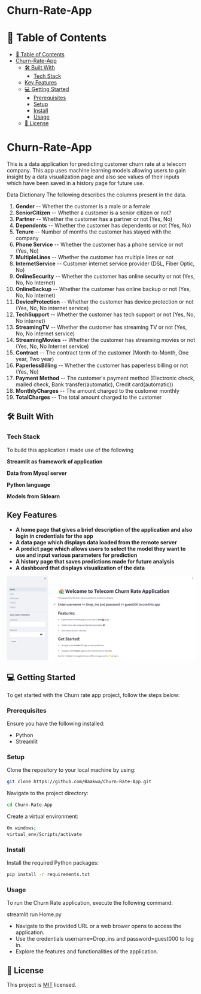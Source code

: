 # Churn-Rate-App
</div>


<!-- TABLE OF CONTENTS -->

# 📗 Table of Contents

- [📗 Table of Contents](#-table-of-contents)
- [Churn-Rate-App ](#Churn-Rate-App-)
  - [🛠 Built With ](#-built-with-)
    - [Tech Stack ](#tech-stack-)
  - [Key Features ](#key-features-)
  - [💻 Getting Started ](#-getting-started-)
    - [Prerequisites](#prerequisites)
    - [Setup](#setup)
    - [Install](#install)
    - [Usage](#usage)
  - [📝 License ](#-license-)

# Churn-Rate-App <a name="about-project"></a>

This is a data application for predicting customer churn rate at a telecom company. This app uses machine learning models allowing users to gain insight by a data visualization page and also see values of their inputs which have been saved in a history page for future use.  

Data Dictionary
The following describes the columns present in the data.

1. **Gender** -- Whether the customer is a male or a female
2. **SeniorCitizen** -- Whether a customer is a senior citizen or not?
3. **Partner** --  Whether the customer has a partner or not (Yes, No)
4. **Dependents** -- Whether the customer has dependents or not (Yes, No)
5. **Tenure** -- Number of months the customer has stayed with the company
6. **Phone Service** -- Whether the customer has a phone service or not (Yes, No)
7. **MultipleLines** -- Whether the customer has multiple lines or not
8. **InternetService** -- Customer internet service provider (DSL, Fiber Optic, No)
9. **OnlineSecurity** -- Whether the customer has online security or not (Yes, No, No Internet)
10. **OnlineBackup** -- Whether the customer has online backup or not (Yes, No, No Internet)
11. **DeviceProtection** -- Whether the customer has device protection or not (Yes, No, No internet service)
12. **TechSupport** -- Whether the customer has tech support or not (Yes, No, No internet)
13. **StreamingTV** -- Whether the customer has streaming TV or not (Yes, No, No internet service)
14. **StreamingMovies** -- Whether the customer has streaming movies or not (Yes, No, No Internet service)
15. **Contract** -- The contract term of the customer (Month-to-Month, One year, Two year)
16. **PaperlessBilling** -- Whether the customer has paperless billing or not (Yes, No)
17. **Payment Method** -- The customer's payment method (Electronic check, mailed check, Bank transfer(automatic), Credit card(automatic))
18. **MonthlyCharges** -- The amount charged to the customer monthly
19. **TotalCharges** -- The total amount charged to the customer

## 🛠 Built With <a name="built-with"></a>

### Tech Stack <a name="tech-stack"></a>

To build this application i made use of the following

**Streamlit as framework of application**

**Data from Mysql server**

**Python language**

**Models from Sklearn**


## Key Features <a name="key-features"></a>

- **A home page that gives a brief description of the application and also login in credentials for the app**
- **A data page which displays data loaded from the remote server**
- **A predict page which allows users to select the model they want to use and input various parameters for prediction**
- **A history page that saves predictions made for future analysis**
- **A dashboard that displays visualization of the data**

![Homepage!](Images/homepage.png)

## 💻 Getting Started <a name="getting-started"></a> 
To get started with the Churn rate app  project, follow the steps below:


### Prerequisites
Ensure you have the following installed:

- Python
- Streamlit

### Setup
Clone the repository to your local machine by using:
```sh
git clone https://github.com/Baakwa/Churn-Rate-App.git
```
Navigate to the project directory:

```sh
cd Churn-Rate-App
```

Create a virtual environment:

```sh
On windows;
virtual_env/Scripts/activate
```

### Install 

Install the required Python packages:
```sh
pip install -r requirements.txt
```
### Usage
To run the Churn Rate application, execute the following command:

streamlit run Home.py

- Navigate to the provided URL  or a web brower opens to access the application.
- Use the credentials username=Drop_ins and password=guest000 to log in.
- Explore the features and functionalities of the application.

  
## 📝 License <a name="license"></a>

This project is [MIT](./LICENSE) licensed.



  
